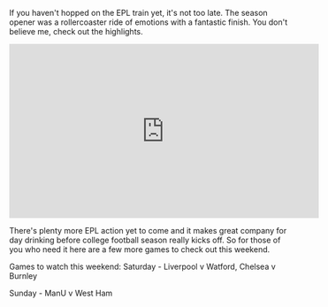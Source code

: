 

If you haven't hopped on the EPL train yet, it's not too late. The season opener was a rollercoaster ride of emotions with a fantastic finish. You don't believe me, check out the highlights. 

<iframe width="560" height="315" src="https://www.youtube.com/embed/dO062ENe3jM" frameborder="0" allowfullscreen></iframe>

There's plenty more EPL action yet to come and it makes great company for day drinking before college football season really kicks off. So for those of you who need it here are a few more games to check out this weekend.

Games to watch this weekend:
  Saturday - Liverpool v Watford, Chelsea v Burnley
  
  Sunday - ManU v West Ham
  





  
  
    
